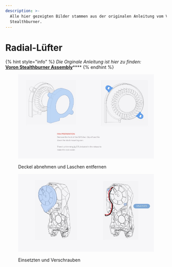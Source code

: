 ```yaml
---
description: >-
  Alle hier gezeigten Bilder stammen aus der originalen Anleitung vom Voron
  Stealthburner.
---
```


# Radial-Lüfter

{% hint style="info" %}
_Die Orginale Anleitung ist hier zu finden:_\
[**Voron Stealthburner Assembly**](https://github.com/VoronDesign/Voron-Stealthburner/tree/main/Manual)****
{% endhint %}

<div>

<figure><img src="../../../.gitbook/assets/fan3.jpg" alt=""><figcaption><p>Deckel abnehmen und Laschen entfernen</p></figcaption></figure>

 

<figure><img src="../../../.gitbook/assets/fan4.jpg" alt=""><figcaption><p>Einsetzten und Verschrauben</p></figcaption></figure>

</div>
